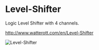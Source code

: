 # Level-Shifter
Logic Level Shifter with 4 channels.

http://www.watterott.com/en/Level-Shifter

![Level-Shifter](https://raw.github.com/watterott/Level-Shifter/master/img/level-shifter.jpg)

